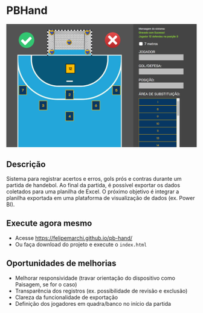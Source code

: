# PBHand
![Tela do Sistema](https://github.com/felipemarchi/pb-hand/blob/main/img/snapshot.png "Tela do Sistema")

## Descrição
Sistema para registrar acertos e erros, gols prós e contras durante um partida de handebol. Ao final da partida, é possível exportar os dados coletados para uma planilha de Excel. O próximo objetivo é integrar a planilha exportada em uma plataforma de visualização de dados (ex. Power BI).

## Execute agora mesmo
- Acesse https://felipemarchi.github.io/pb-hand/
- Ou faça download do projeto e execute o `index.html`

## Oportunidades de melhorias
- Melhorar responsividade (travar orientação do dispositivo como Paisagem, se for o caso)
- Transparência dos registros (ex. possibilidade de revisão e exclusão)
- Clareza da funcionalidade de exportação
- Definição dos jogadores em quadra/banco no início da partida
